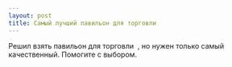 ```yaml
---
layout: post 
title: Самый лучший павильон для торговли ‌ ‌ 
--- 
```

Решил взять павильон для торговли ‌ ‌, но нужен только самый качественный. Помогите с выбором.